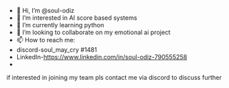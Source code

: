 - 👋 Hi, I’m @soul-odiz
- 👀 I’m interested in AI score based systems
- 🌱 I’m currently learning python
- 💞️ I’m looking to collaborate on my emotional ai project
- 📫 How to reach me:
- discord-soul_may_cry #1481
- LinkedIn-https://www.linkedin.com/in/soul-odiz-790555258
- 

<!---
hello, i have built a strong structure for a new way of importing different personality traits based on a score system and prefixed values. 
my project is currently analyzing hidden intent in the user input and adds score to the corresponding emotion that activates different traits.
my project already includes: mechine learning, nlp tools,natural language processing, reinforcment learning, contextual_understanding,concince and sub-concince. 

the goal is to create a personolized bot to the user behavior and allow him to customize the bot response style, 
for example a user could set the bot to be more sarcastic or cinical to match the user attitude.
--->

if interested in joining my team pls contact me via discord to discuss further
